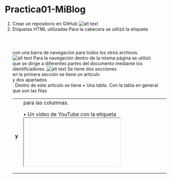 # Practica01-MiBlog
1. Crear un repositorio en GitHub
![alt text](https://raw.githubusercontent.com/Sterling01/Practica01-MiBlog/master/informe/aa.png)
2. Etiquetas HTML utilizadas
Para la cabecera se utilizó la etiqueta <header></header> con una barra de navegación para todos los otros archivos.<br />
![alt text](https://github.com/Sterling01/Practica01-MiBlog/blob/master/informe/b.png?raw=true)
Para la navegación dentro de la misma página se utilizó <nav></nav> que se dirige a diferentes partes del documento mediante los identificadores.
![alt text](https://github.com/Sterling01/Practica01-MiBlog/blob/master/informe/c.png?raw=true)
Se tiene dos secciones <section></section> en la primera sección se tiene un articulo <article></article> y dos apartados <aside></aside>.  Dentro de este artículo se tiene
•	Una tabla. Con <table> la tabla en general <tr> que son las filas <th> y <td> para las columnas.
 
•	Un video de YouTube con la etiqueta <iframe>
 
•	Listas ordenada y desordenadas. La lista ordenada con <ul> y la ordenada con <ol>.
 
•	Cinco etiquetas de texto
<strong></strong> - <br /> - <em></em> - <time></time> - <i></i>

Imágenes dentro de cada articulo
 
Segunda sección con un apartado <aside></aside>
 
Pie de página con información del estudiante con <footer></footer>
 

3. Estructuración de la pagina
•	Header con navegación
 
 
•	Navegación dentro de la pagina
 




•	Sección con tabla, video, lista ordenada y desordenada
 
•	Sección 2
 
•	Footer con información personal 
4. Validación de las páginas
•	Index.html
 



•	Formula1.html
 
•	Nascar.html
 
•	Dakar.html
 
•	MotoGP.html
 
•	Acercade.html 
